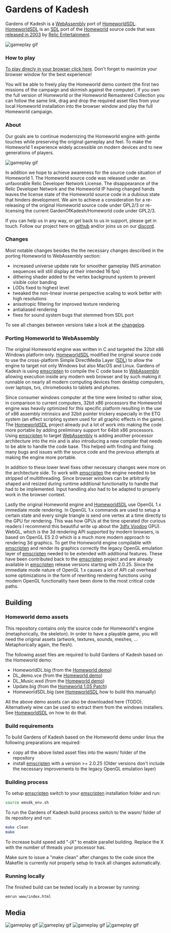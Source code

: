 # Gardens of Kadesh
Gardens of Kadesh is a [WebAssembly] port of [HomeworldSDL]. [HomeworldSDL] is an [SDL] port of the [Homeworld] source code that was [released in 2003] by [Relic Entertainment].

![gameplay gif](media/screenshot_01.jpg)

### How to play
[To play direcly in your browser click here](https://gardensofkadesh.github.io/). Don't forget to maximize your browser window for the best experience!

You will be able to freely play the Homeworld demo content (the first two missions of the campaign and skirmish against the computer). If you own the full version of Homeworld or the Homeworld Remastered Collection you can follow the same link, drag and drop the required asset files from your local Homeworld installation into the browser window and play the full Homeworld campaign.


### About
Our goals are to continue modernizing the Homeworld engine with gentle touches while preserving the original gameplay and feel. To make the Homeworld 1 experience widely accessible on modern devices and to new generations of players.

![gameplay gif](media/gameplay_01.gif)

In addition we hope to achieve awareness for the source code situation of Homeworld 1. The Homeworld source code was released under an unfavorable Relic Developer Network License.
The disappearance of the Relic Developer Network and the Homeworld IP having changed hands leaves the license state of the Homeworld source code in a dubious state that hinders development.
We aim to achieve a consideration for a re-releasing of the original Homeworld source code under GPL2/3 or re-licensing the current GardenOfKadesh/Homeworld code under GPL2/3.

If you can help us in any way, or get back to us in support, please get in touch.
Follow our project here on [github](https://github.com/GardensOfKadesh) and/or joins us on our [discord](https://discord.gg/tpBKaHVV).

### Changes
Most notable changes besides the the necessary changes described in the porting Homeworld to WebAssembly section:
- increased universe update rate for smoother gameplay (NIS animation sequences will still display at their intended 16 fps)
- dithering shader added to the vertex background system to prevent visible color banding
- LODs fixed to highest level
- tweaked the non-linear inverse perspective scaling to work better with high resolutions
- anisotropic filtering for improved texture rendering
- antialiased rendering
- fixes for sound system bugs that stemmed from SDL port

To see all changes between versions take a look at the [changelog](changelog.md).

### Porting Homeworld to WebAssembly
The original Homeworld engine was written in C and targeted the 32bit x86 Windows platform only. [HomeworldSDL] modified the original source code to use the cross-platform Simple DirectMedia Layer ([SDL]) to allow the engine to target not only Windows but also MacOS and Linux. Gardens of Kadesh is using [emscripten] to compile the C code base to [WebAssembly] allowing execution inside any modern web browser and by such making it runnable on nearly all modern computing devices from desktop computers, over laptops, tvs, chromebooks to tablets and phones.

Since consumer windows computer at the time were limited to rather slow, in comparison to current computers, 32bit x86 processors the Homeworld engine was heavily optimized for this specific platform resulting in the use of x86 assembly intrinsics and 32bit pointer trickery especially in the ETG system (an effect scripting system used for all graphic effects in the game). The [HomeworldSDL] project already put a lot of work into making the code more portable by adding preliminary support for 64bit x86 processors. Using [emscripten] to target [WebAssembly] is adding another processor architecture into the mix and is also introducing a new compiler that needs to be able to handle the code base. This helped with finding and fixing many bugs and issues with the source code and the previous attempts at making the engine more portable.

In addition to these lower level fixes other necessary changes were more on the architecture side. To work with [emscripten] the engine needed to be stripped of multithreading. Since browser windows can be arbitrarily shaped and resized during runtime additional functionality to handle that had to be implemented. Input handling also had to be adapted to properly work in the browser context.

Lastly the original Homeworld engine and [HomeworldSDL] use OpenGL 1.x immediate mode rendering. In OpenGL 1.x commands are used to setup a certain state and every single triangle is send one vertex at a time directly to the GPU for rendering. This was how GPUs at the time operated (for curious readers I recommend this beautiful write up about the [3dfx Voodoo](https://fabiensanglard.net/3dfx_sst1/index.html) GPU). WebGL, which is the 3d rendering API supported by modern browsers, is based on OpenGL ES 2.0 which is a much more modern approach to rendering 3d graphics. To get the Homeworld engine compilable with [emscripten] and render its graphics correctly the legacy OpenGL emulation layer of [emscripten] needed to be extended with additional features. These have been contributed back to the [emscripten] project and are already available in [emscripten] release versions starting with 2.0.25. Since the immediate mode nature of OpenGL 1.x causes a lot of API call overhead some optimizations in the form of rewriting rendering functions using modern OpenGL functionality have been done to the most critical code paths.


## Building
### Homeworld demo assets
This repository contains only the source code for Homeworld's engine (metaphorically, the skeleton). In order to have a playable game, you will need the original assets (artwork, textures, sounds, meshes, ... Metaphorically again, the flesh).

The following asset files are required to build Gardens of Kadesh based on the Homeworld demo:
- HomeworldDL.big (from the [Homeworld demo])
- DL_demo.vce (from the [Homeworld demo])
- DL_Music.wxd (from the [Homeworld demo])
- Update.big (from the [Homeworld 1.05 Patch])
- HomeworldSDL.big (see [HomeworldSDL] how to build this manually)

All the above demo assets can also be downloaded here (TODO). Alternatively wine can be used to extract them from the windows installers. See [HomeworldSDL] on how to do that.


### Build requirements
To build Gardens of Kadesh based on the Homeworld demo under linux the following preparations are required:

- copy all the above listed asset files into the wasm/ folder of the repository
- install [emscripten] with a version >= 2.0.25 (Older versions don't include the necessary improvements to the legacy OpenGL emulation layer)

### Building process
To setup [emscripten] switch to your [emscripten] installation folder and run:
``` sh
source emsdk_env.sh
```

To run the Gardens of Kadesh build process switch to the wasm/ folder of its repository and run:
``` sh
make clean
make
```

To increase build speed add "-jX" to enable parallel building. Replace the X with the number of threads your processor has.

Make sure to issue a "make clean" after changes to the code since the Makefile is currently not properly setup to track all changes automatically.

### Running locally
The finished build can be tested locally in a browser by running:
``` sh
emrun www/index.html
```

## Media

![gameplay gif](media/screenshot_02.jpg)
![gameplay gif](media/CapitalShips.png)
![gameplay gif](media/Mission1.png)
![gameplay gif](media/Ambush.png)







[Discord]: https://discord.gg/tpBKaHVV
[Homeworld]: https://en.wikipedia.org/wiki/Homeworld
[HomeworldSDL]: https://github.com/HomeworldSDL/HomeworldSDL
[SDL]: https://en.wikipedia.org/wiki/Simple_DirectMedia_Layer
[WebAssembly]: https://webassembly.org/
[emscripten]: https://emscripten.org

[released in 2003]: http://www.insidemacgames.com/news/story.php?ArticleID=8516
[Relic Entertainment]: https://www.relic.com/

[Homeworld demo]: https://www.moddb.com/games/homeworld/downloads/homeworld-demo
[Homeworld 1.05 Patch]: http://www.homeworldaccess.net/downloads/hw1patch/si_homeworld_update_105.exe
